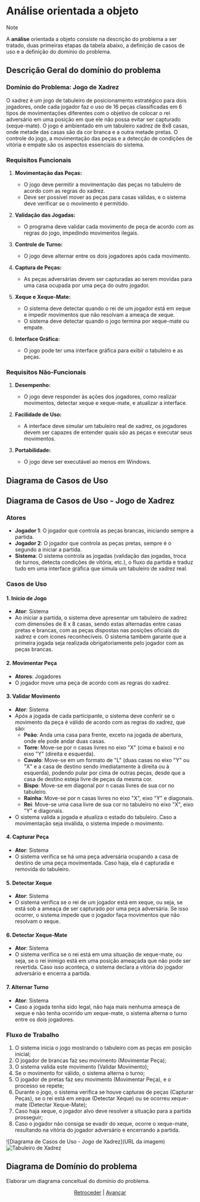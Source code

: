 # Análise orientada a objeto
> [!NOTE]
> <p>A <strong>análise</strong> orientada a objeto consiste na descrição do problema a ser tratado, duas primeiras etapas da tabela abaixo, a definição de casos de uso e a definição do domínio do problema.</p>


## Descrição Geral do domínio do problema

### Domínio do Problema: Jogo de Xadrez

O xadrez é um jogo de tabuleiro de posicionamento estratégico para dois jogadores, onde cada jogador faz o uso de 16 peças classificadas em 6 tipos de movimentações diferentes com o objetivo de colocar o rei adversário em uma posição em que ele não possa evitar ser capturado (xeque-mate). O jogo é ambientado em um tabuleiro xadrez de 8x8 casas, onde metade das casas são da cor branca e a outra metade pretas. O controle do jogo, a movimentação das peças e a detecção de condições de vitória e empate são os aspectos essenciais do sistema.

### Requisitos Funcionais

1. **Movimentação das Peças:**
    - O jogo deve permitir a movimentação das peças no tabuleiro de acordo com as regras do xadrez.
    - Deve ser possível mover as peças para casas válidas, e o sistema deve verificar se o movimento é permitido.

2. **Validação das Jogadas:**
    - O programa deve validar cada movimento de peça de acordo com as regras do jogo, impedindo movimentos ilegais.

3. **Controle de Turno:**
    - O jogo deve alternar entre os dois jogadores após cada movimento.

4. **Captura de Peças:**
    - As peças adversárias devem ser capturadas ao serem movidas para uma casa ocupada por uma peça do outro jogador.

5. **Xeque e Xeque-Mate:**
    - O sistema deve detectar quando o rei de um jogador está em xeque e impedir movimentos que não resolvam a ameaça de xeque.
    - O sistema deve detectar quando o jogo termina por xeque-mate ou empate.

6. **Interface Gráfica:**
    - O jogo pode ter uma interface gráfica para exibir o tabuleiro e as peças.

### Requisitos Não-Funcionais

1. **Desempenho:**
    - O jogo deve responder às ações dos jogadores, como realizar movimentos, detectar xeque e xeque-mate, e atualizar a interface.

2. **Facilidade de Uso:**
    - A interface deve simular um tabuleiro real de xadrez, os jogadores devem ser capazes de entender quais são as peças e executar seus movimentos.

3. **Portabilidade:**
    - O jogo deve ser executável ao menos em Windows.


## Diagrama de Casos de Uso

## Diagrama de Casos de Uso - Jogo de Xadrez

### Atores

- **Jogador 1**: O jogador que controla as peças brancas, iniciando sempre a partida.
- **Jogador 2**: O jogador que controla as peças pretas, sempre é o segundo a iniciar a partida.
- **Sistema**: O sistema controla as jogadas (validação das jogadas, troca de turnos, detecta condições de vitória, etc.), o fluxo da partida e traduz tudo em uma interface gráfica que simula um tabuleiro de xadrez real.

### Casos de Uso

#### 1. Início de Jogo
- **Ator**: Sistema
- Ao iniciar a partida, o sistema deve apresentar um tabuleiro de xadrez com dimensões de 8 x 8 casas, sendo estas alternadas entre casas pretas e brancas, com as peças dispostas nas posições oficiais do xadrez e com ícones reconhecíveis. O sistema também garante que a primeira jogada seja realizada obrigatoriamente pelo jogador com as peças brancas.

#### 2. Movimentar Peça
- **Atores**: Jogadores
- O jogador move uma peça de acordo com as regras do xadrez.

#### 3. Validar Movimento
- **Ator**: Sistema
- Após a jogada de cada participante, o sistema deve conferir se o movimento da peça é válido de acordo com as regras do xadrez, que são:
    - **Peão**: Anda uma casa para frente, exceto na jogada de abertura, onde ele pode andar duas casas.
    - **Torre**: Move-se por n casas livres no eixo "X" (cima e baixo) e no eixo "Y" (direita e esquerda).
    - **Cavalo**: Move-se em um formato de "L" (duas casas no eixo "Y" ou "X" e a casa de destino sendo imediatamente à direita ou à esquerda), podendo pular por cima de outras peças, desde que a casa de destino esteja livre de peças da mesma cor.
    - **Bispo**: Move-se em diagonal por n casas livres de sua cor no tabuleiro.
    - **Rainha**: Move-se por n casas livres no eixo "X", eixo "Y" e diagonais.
    - **Rei**: Move-se uma casa livre de sua cor no tabuleiro no eixo "X", eixo "Y" e diagonais.
- O sistema valida a jogada e atualiza o estado do tabuleiro. Caso a movimentação seja inválida, o sistema impede o movimento.

#### 4. Capturar Peça
- **Ator**: Sistema
- O sistema verifica se há uma peça adversária ocupando a casa de destino de uma peça movimentada. Caso haja, ela é capturada e removida do tabuleiro.

#### 5. Detectar Xeque
- **Ator**: Sistema
- O sistema verifica se o rei de um jogador está em xeque, ou seja, se está sob a ameaça de ser capturado por uma peça adversária. Se isso ocorrer, o sistema impede que o jogador faça movimentos que não resolvam o xeque.

#### 6. Detectar Xeque-Mate
- **Ator**: Sistema
- O sistema verifica se o rei está em uma situação de xeque-mate, ou seja, se o rei inimigo está em uma posição ameaçada que não pode ser revertida. Caso isso aconteça, o sistema declara a vitória do jogador adversário e encerra a partida.

#### 7. Alternar Turno
- **Ator**: Sistema
- Caso a jogada tenha sido legal, não haja mais nenhuma ameaça de xeque e não tenha ocorrido um xeque-mate, o sistema alterna o turno entre os dois jogadores.

### Fluxo de Trabalho

1. O sistema inicia o jogo mostrando o tabuleiro com as peças em posição inicial;
2. O jogador de brancas faz seu movimento (Movimentar Peça);
3. O sistema valida este movimento (Validar Movimento);
4. Se o movimento for válido, o sistema alterna o turno;
5. O jogador de pretas faz seu movimento (Movimentar Peça), e o processo se repete;
6. Durante o jogo, o sistema verifica se houve capturas de peças (Capturar Peças), se o rei está em xeque (Detectar Xeque) ou se ocorreu xeque-mate (Detectar Xeque-Mate);
7. Caso haja xeque, o jogador alvo deve resolver a situação para a partida prosseguir;
8. Caso o jogador não consiga se evadir do xeque, ocorre o xeque-mate, resultando na vitória do jogador adversário e encerrando a partida.

![Diagrama de Casos de Uso - Jogo de Xadrez](URL da imagem)
![Tabuleiro de Xadrez](https://link_da_imagem.com/imagem.jpg)

## Diagrama de Domínio do problema

Elaborar um diagrama conceitual do domínio do problema.


<div align="center">

[Retroceder](README.md) | [Avançar](projeto.md)

</div>
